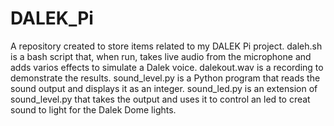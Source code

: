 # DALEK_Pi
A repository created to store items related to my DALEK Pi project.
daleh.sh is a bash script that, when run, takes live audio from the microphone and adds varios effects to simulate a Dalek voice.
dalekout.wav is a recording to demonstrate the results.
sound_level.py is a Python program that reads the sound output and displays it as an integer.
sound_led.py is an extension of sound_level.py that takes the output and uses it to control an led to creat sound to light for the Dalek Dome lights.
